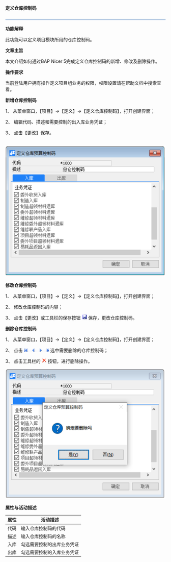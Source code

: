 **定义仓库控制码**

![1574660184258](zsk_xm_dy/common/headLine.png) 

**功能解释**

此功能可以定义项目模块所用的仓库控制码。

**文章主旨**

本文介绍如何通过BAP Nicer 5完成定义仓库控制码的新增、修改及删除操作。

**操作要求**

当前登陆用户拥有操作定义项目组业务的权限，权限设置请在帮助文档中搜索查看。

**新增仓库控制码**

1、 从菜单窗口，【项目】->【定义】->【定义仓库控制码】，打开创建界面；

2、 编辑代码、描述和需要控制的出入库业务凭证；

3、 点击【更改】保存。

​                             ![1574660236665](zsk_xm_dy/1.1.png)                     

**修改仓库控制码**

1、 从菜单窗口，【项目】->【定义】->【定义仓库控制码】，打开创建界面；

2、 修改仓库控制码的内容；

3、 点击【更改】或工具栏的保存按钮 ![1574660246584](zsk_xm_dy/common/保存.png )  保存，更改仓库控制码。

**删除仓库控制码**

1、 从菜单窗口，【项目】->【定义】->【定义仓库控制码】，打开创建界面；

2、 点击 ![1574660260085](zsk_xm_dy/common/翻页.png)  选中需要删除的仓库控制码；

3、 点击工具栏的  ![1574660266926](zsk_xm_dy/common/删除.png ) 按钮，进行删除操作。

   ![1574660281406](zsk_xm_dy/1.2.png)

**属性与活动描述**

| **属性** | **活动描述**               |
| -------- | -------------------------- |
| 代码     | 输入仓库控制码的代码       |
| 描述     | 输入仓库控制码的名称       |
| 入库     | 勾选需要控制的出库业务凭证 |
| 出库     | 勾选需要控制的入库业务凭证 |

 